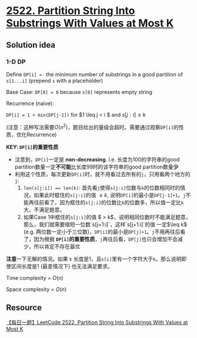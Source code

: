 # [2522. Partition String Into Substrings With Values at Most K](https://leetcode.com/problems/partition-string-into-substrings-with-values-at-most-k/description/)

## Solution idea

### 1-D DP

Define `DP[i] = ` the minimum number of substrings in a good partition of `s[1...i]` (prepend `s` with a placeholder)

Base Case: `DP[0] = 0` because `s[0]` represents empty string

Recurrence (naive):

`DP[i] = 1 + min(DP[j-1])` for $1 \leq j < i $ and $s[j:i] \leq k$

(注意：这种写法需要$O(n^2)$，题目给出的量级会超时。需要通过观察`DP[i]`的性质，优化Recurrence)

**KEY: `DP[i]`的重要性质**
* 注意到，`DP[i]`一定是 **non-decreasing**. i.e. 长度为100的字符串的good partition数量一定**不可能**比长度99时的该字符串的good partition数量**少**
* 利用这个性质，每次更新`DP[i]`时，就不用看过去所有的`j`，只用看两个地方的`j`:
    1. `len(s[j:i]) == len(k)`: 首先看`j`使得`s[j:i]`位数与`k`的位数相同时的情况，如果此时框住的`s[j:i]`的值 $\leq k$, 说明`DP[i]`的最小是`DP[j-1]+1`。`j`不能再往前看了，因为框住的`s[j:i]`的位数比`k`的位数多，所以值一定比`k`大，不满足题意。
    2. 如果Case 1中框住的`s[j:i]`的值 $ > k$，说明相同位数时不能满足题意，那么，我们就需要缩短一位数`s[j+1:i]`，这样`s[j+1:i]`的值 一定$\leq k$ (e.g. 两位数一定小于三位数)，`DP[i]`的最小是`DP[j]+1`。`j`不用再往后看了，因为根据 **`DP[i]`的重要性质**，`j`再往后看，`DP[j]`也只会增加不会减少，所以肯定不存在最优

**注意**一下无解的情况。如果 `k` 长度是1，且`s[i]`里有一个字符大于`k`，那么说明即使区间长度是1 (最差情况下) 也无法满足要求。

Time complexity = $O(n)$

Space complexity = $O(n)$

## Resource

[【每日一题】LeetCode 2522. Partition String Into Substrings With Values at Most K](https://www.youtube.com/watch?v=k-3gzqWXAD4&ab_channel=HuifengGuan)
